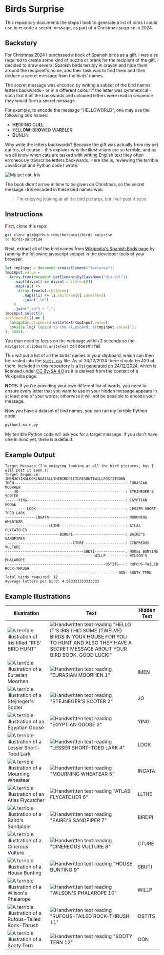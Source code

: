 # Birds Surprise

This repository documents the steps I took to generate a list of birds I could use to encode a secret message, as part of a Christmas surprise in 2024.



## Backstory

For Christmas 2024 I purchased a book of Spanish birds as a gift. I was also required to create some kind of puzzle or prank for the recipient of the gift. I decided to draw several Spanish birds terribly in crayon and hide them around the recipient's home, and their task was to find them and then deduce a secret message from the birds' names.

The secret message was encoded by writing a subset of the bird names' letters backwards - or in a different colour if the letter was symmetrical - such that if all the backwards and coloured letters were read in sequence they would form a secret message.

For example, to encode the message "HELLOWORLD", one may use the following bird names:

- **HE**RRING GU**LL**
- YELL**OW**-BR**O**WED WA**R**B**L**ER
- **D**UNLIN

Why write the letters backwards? Because the gift was actually from my pet cat Iris, of course - this explains why the illustrations are so terrible, and as we all know when cats are tasked with writing English text they often erroneously transcribe letters backwards. Here she is, reviewing the terrible JavaScript and Python code I wrote:

![My pet cat, Iris](images/iris.jpeg)

The book didn't arrive in time to be given on Christmas, so the secret message ~~I~~ Iris encoded in these bird names was:

> I'm enjoying looking at all the bird pictures, but I will post it soon.



## Instructions

First, clone this repo:

```bash
git clone git@github.com/theteacat/birds-surprise
cd birds-surprise
```

Next, extract all of the bird names from [Wikipedia's Spanish Birds page](https://en.wikipedia.org/wiki/List_of_birds_of_Spain#Ducks,_geese,_and_waterfowl) by running the following javascript snippet in the developer tools of your browser:

```javascript
let tmpInput = document.createElement("textarea");
tmpInput.value =
  Array.from(document.getElementsByClassName("div-col"))
    .map((divcol) => divcol.children[0])
    .map((ul) =>
      Array.from(ul.children)
        .map((li) => li.children[0].innerText)
        .join(",\n")
    )
    .join(",\n") + ",";
tmpInput.select();
setTimeout(() => {
  navigator.clipboard.writeText(tmpInput.value);
  console.log(`Copied to the clipboard: ${tmpInput.value}`);
}, 3000);
```

You then need to focus on the webpage within 3 seconds so the `navigator.clipboard.writeText` call doesn't fail.

This will put a list of all the birds' names in your clipboard, which can then be pasted into the [`birds.csv`](./birds.csv) file. As of 24/12/2024 there should be 420 of them. Included in this repository is [a list generated on 24/12/2024](./birds.csv), which is licensed under [CC By-SA 4.0](https://creativecommons.org/licenses/by-sa/4.0/) as it is derived from the content of a Wikipedia page.

**NOTE:** If you're providing your own different list of words, you need to ensure every letter that you want to use in your hidden message appears in at least one of your words; otherwise it will not be possible to encode your message.

Now you have a dataset of bird names, you can run my terrible Python code:

```bash
python3 main.py
```

My terrible Python code will ask you for a target message. If you don't have one in mind yet, there is a default.



## Example Output

```
Target Message (I'm enjoying looking at all the bird pictures, but I will post it soon.): 
Target Sequence: IMENJOYINGLOOKINGATALLTHEBIRDPICTURESBUTIWILLPOSTITSOON
IMEN---------------------------------------------------: EURASIAN MOORHEN
----JO-------------------------------------------------: STEJNEGER'S SCOTER
------YING---------------------------------------------: EGYPTIAN GOOSE
----------LOOK-----------------------------------------: LESSER SHORT-TOED LARK
--------------INGATA-----------------------------------: MOURNING WHEATEAR
--------------------LLTHE------------------------------: ATLAS FLYCATCHER
-------------------------BIRDPI------------------------: BAIRD'S SANDPIPER
-------------------------------CTURE-------------------: CINEREOUS VULTURE
------------------------------------SBUTI--------------: HOUSE BUNTING
-----------------------------------------WILLP---------: WILSON'S PHALAROPE
----------------------------------------------OSTITS---: RUFOUS-TAILED ROCK-THRUSH
----------------------------------------------------OON: SOOTY TERN
Total birds required: 12
Average letters per bird: 4.583333333333333
```



## Example Illustrations

| Illustration                                                 | Text                                                         | Hidden Text |
| ------------------------------------------------------------ | ------------------------------------------------------------ | ----------- |
| ![A terrible illustration of Iris titled "IRIS' BIRD HUNT"](images/intro_illustration.jpeg)                | ![Handwritten text reading "HELLO IT'S IRIS I HID SOME (TWELVE) BIRDS IN YOUR HOUSE FOR YOU TO HUNT AND ALSO THEY HAVE A SECRET MESSAGE ABOUT YOUR BIRD BOOK. GOOD LUCK!"](images/intro_text.jpeg)                        |             |
| ![A terrible illustration of a Eurasian Moorhen](images/bird_01_illustration.jpeg) | ![Handwritten text reading "EURASIAN MOORHEN 1"](images/bird_01_text.jpeg) | IMEN        |
| ![A terrible illustration of a Stejneger's Scoter](images/bird_02_illustration.jpeg) | ![Handwritten text reading "STEJNEGER'S SCOTER 2"](images/bird_02_text.jpeg) | JO          |
| ![A terrible illustration of an Egyptian Goose](images/bird_03_illustration.jpeg) | ![Handwritten text reading "EGYPTIAN GOOSE 3"](images/bird_03_text.jpeg) | YING        |
| ![A terrible illustration of a Lesser Short-Toed Lark](images/bird_04_illustration.jpeg) | ![Handwritten text reading "LESSER SHORT-TOED LARK 4"](images/bird_04_text.jpeg) | LOOK        |
| ![A terrible illustration of a Mourning Wheatear](images/bird_05_illustration.jpeg) | ![Handwritten text reading "MOURNING WHEATEAR 5"](images/bird_05_text.jpeg) | INGATA      |
| ![A terrible illustration of an Atlas Flycatcher](images/bird_06_illustration.jpeg) | ![Handwritten text reading "ATLAS FLYCATCHER 6"](images/bird_06_text.jpeg) | LLTHE       |
| ![A terrible illustration of a Baird's Sandpiper](images/bird_07_illustration.jpeg) | ![Handwritten text reading "BAIRD'S SANDPIPER 7"](images/bird_07_text.jpeg) | BIRDPI      |
| ![A terrible illustration of a Cinerous Vulture](images/bird_08_illustration.jpeg) | ![Handwritten text reading "CINEREOUS VULTURE 8"](images/bird_08_text.jpeg) | CTURE       |
| ![A terrible illustration of a House Bunting](images/bird_09_illustration.jpeg) | ![Handwritten text reading "HOUSE BUNTING 9"](images/bird_09_text.jpeg) | SBUTI       |
| ![A terrible illustration of a Wilson's Phalarope](images/bird_10_illustration.jpeg) | ![Handwritten text reading "WILSON'S PHALAROPE 10"](images/bird_10_text.jpeg) | WILLP       |
| ![A terrible illustration of a Rufous-Tailed Rock-Thrush](images/bird_11_illustration.jpeg) | ![Handwritten text reading "RUFOUS-TAILED ROCK-THRUSH 11"](images/bird_11_text.jpeg) | OSTITS      |
| ![A terrible illustration of a Sooty Tern](images/bird_12_illustration.jpeg) | ![Handwritten text reading "SOOTY TERN 12"](images/bird_12_text.jpeg) | OON         |
